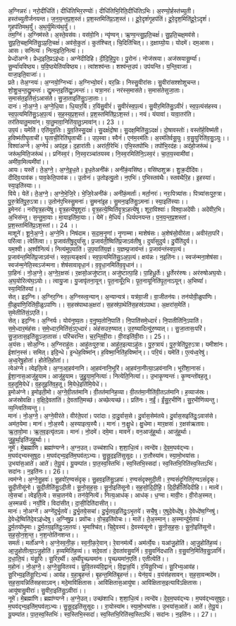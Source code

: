 

  
अ॒ग्निन्नरः॑। नरो॒दीधि॑तिं। दीधि॑तिभिर॒रण्योः॑। दीधि॑तिभि॒रिति॒दीधि॑तिऽभिः। अ॒रण्यो॒र्हस्त॑च्युती। हस्त॑च्युतीर्जनयन्त। ज॒न॒य॒न्त॒प्र॒श॒स्तं। प्र॒श॒स्तमिति॑प्र॒ऽश॒स्तं।। दू॒रे॒दृशं॑गृ॒हप॑तिं। दू॒रे॒दृश॒मिति॑दू॒रे॒ऽदृशं॑। गृ॒हप॑तिमथ॒र्युं। अ॒थ॒र्युमित्य॑थ॒र्युं।।  
तम॒ग्निं। अ॒ग्निम॑स्ते। अ॒स्ते॒वस॑वः। वस॑वो॒नि। न्यृ॑ण्वन्। ऋ॒ण्व॒न्त्सु॒प्र॒ति॒चक्षं॑। सु॒प्र॒ति॒चक्ष॒मव॑से। सु॒प्र॒ति॒चक्ष॒मिति॑सु॒ऽप्र॒ति॒चक्षं॑। अव॑से॒कुतः॑। कुत॑श्चित्। चि॒दिति॑चित्।। द॒क्षाय्यो॒यः। योदमे॑। दम॒आसः। आसः। सनित्यः॑। नित्य॒इति॒नित्यः॑।।  
प्रेध्दो॑अग्ने। प्रेध्द॒इति॒प्रऽइ॑ध्दः। अग्ने॑दीदिहि। दी॒दि॒हि॒पु॒रः। पु॒रोनः॑। नोज॑स्रया। अज॑स्रयासू॒र्म्या॑। सू॒र्म्या॑यविष्ठ्य। य॒वि॒ष्ठ्येति॑यविष्ठ्य।। त्वांशश्व॑न्तः। शश्व॑न्त॒उप॑। उप॑यन्ति। य॒न्ति॒वाजाः॑। वाजा॒इति॒वाजाः॑।।  
प्रते। तेअ॒ग्नयः॑। अ॒ग्नयो॒ग्निभ्यः॑। अ॒ग्निभ्यो॒वरं॑। वर॒न्निः। निस्सु॒वीरा॑सः। सु॒वीरा॑सश्शोशुचन्त। शो॒शु॒च॒न्त॒द्यु॒मन्तः॑। द्यु॒मन्त॒इति॑द्यु॒ऽमन्तः॑।। यत्रा॒नरः॑। नर॑स्स॒मास॑ते। स॒मास॑तेसुजा॒ताः। स॒मास॑त॒इति॑सं॒ऽआस॑ते। सु॒जा॒ताइति॑सु॒ऽजा॒ताः।।  
दानः॑। नो॒अ॒ग्ने॒। अ॒ग्ने॒धि॒या। धि॒यार॒यिं। र॒यिंसु॒वीरं॑। सु॒वीरं॑स्व॒प॒त्यं। सु॒वीर॒मिति॑सु॒ऽवीरं॑। स्व॒प॒त्यंस॑हस्य। स्व॒प॒त्यमिति॑सु॒ऽअ॒प॒त्यं। स॒ह॒स्य॒प्र॒श॒स्तं। प्र॒श॒स्तमिति॑प्र॒ऽश॒स्तं।। नयं। यंयावा॑। यावा॒तर॑ति। तर॑तियातु॒मावा॑न्। या॒तु॒मावा॒निति॑या॒तु॒ऽमावा॑न्।। 23 ।।  
उप॒यं। यमेति॑। एति॑युव॒तिः। यु॒व॒तिस्सु॒दक्षं॑। सु॒दक्षं॑दो॒षा। सु॒दक्ष॒मिति॑सु॒ऽदक्षं॑। दो॒षावस्तोः॑। वस्तो॑र्ह॒विष्म॑ती। ह॒विष्म॑तीघृ॒ताची॑। घृ॒ताची॒रिति॑घृ॒ताचीः॑।। उप॒स्वा। स्वैनं॑। एन॑म॒रम॑तिः। अ॒रम॑तिर्वसू॒युः। व॒सु॒युरिति॑व॒सु॒ऽयुः।।  
विश्वा॑अग्ने। अ॒ग्नेप॑। अप॑द॒ह। द॒हारा॑तीः। अरा॑ती॒रेभिः॑। एभि॒स्तपो॑भिः। तपो॑भि॒रद॑हः। अद॑हो॒जरू॑थं। जरू॑थ॒मिति॒जरू॑थं।। प्रनि॑स्व॒रं। नि॒स्व॒रञ्चा॑तयस्व। नि॒स्व॒रमिति॑नि॒ऽस्व॒रं। चा॒त॒य॒स्वामी॑वां। अमी॑वा॒मित्यमी॑वां।।  
आयः। यस्ते॑। ते॒अ॒ग्ने॒। अ॒ग्ने॒इ॒ध॒ते। इ॒ध॒तेअनी॑कं। अनी॑कं॒वसि॑ष्ठ। वसि॑ष्ठशुक्र। शु॒क्र॒दीदि॑वः। दीदि॑वः॒पाव॑क। पाव॒केति॒पाव॑क।। उ॒तोनः॑। उ॒तोइत्यु॒तो। न॒एभिः॑। ए॒भिस्तव॑थैः। स्तव॑थैरि॒ह। इ॒हस्याः॑। स्या॒इति॑स्याः।।  
विये। येते॑। ते॒अ॒ग्ने॒। अ॒ग्ने॒भे॒जि॒रे। भे॒जि॒रेअनी॑कं। अनी॑कं॒मर्ताः॑। मर्ता॒नरः॑। नरः॒पित्र्या॑सः। पित्र्या॑सःपुरु॒त्रा। पु॒रु॒त्रेति॑पु॒रु॒ऽत्रा।। उ॒तोन॑ए॒भिस्सु॒मनाः॑। सु॒मना॑इ॒ह। सु॒मना॒इति॑सु॒ऽमनाः॑। स्या॒इति॑स्याः।।  
इ॒मेनरः॑। नरो॑वृत्र॒हत्ये॑षु। वृ॒त्र॒हत्ये॑षुशूराः॑। वृ॒त्र॒हत्ये॒ष्विति॑वृ॒त्र॒ऽहत्ये॑षु। शूरा॒विश्वाः॑। विश्वा॒अदे॑वीः। अदे॑वीर॒भि। अ॒भिस॑न्तु। स॒न्तु॒मा॒याः। मा॒याइति॑मा॒याः।। येमे॑। मे॒धियं॑। धियं॑पनयन्त। प॒न॒य॒न्त॒प्र॒शस्तां। प्र॒श॒स्तामिति॑प्र॒ऽश॒स्तां।। 24 ।।  
माशूने॑। शू॒ने॒अ॒ग्ने॒। अ॒ग्ने॒नि। निष॑दाम। स॒दा॒म॒नृ॒णां। नृ॒णाम्मा। माशेष॑सः। अ॒शेष॑सो॒वीर॑ता। अवीर॑ता॒परि॑। परि॑त्वा। त्वेति॑त्वा।। प्र॒जाव॑तीषु॒दुर्या॑सु। प्र॒जाव॑ती॒ष्विति॑प्र॒जाऽव॑तीषु। दुर्या॑सुदुर्य। दु॒र्येति॑दुर्य।।  
यम॒श्वी। अ॒श्वीनित्यं॑। नित्य॑मुप॒याति॑। उ॒प॒याति॑य॒ज्ञं। य॒ज्ञम्प्र॒जाव॑न्तं। प्र॒जाव॑न्तंस्वप॒त्यं। प्र॒जाव॑न्त॒मिति॑प्र॒जाऽव॑न्तं। स्व॒प॒त्यङ्क्षयं॑। स्व॒प॒त्यमिति॑सु॒ऽअ॒प॒त्यं। क्षय॑न्नः। न॒इति॑नः।। स्वज॑न्मना॒शेष॑सा। स्वज॑न्म॒नेति॒स्वऽज॑न्मना। शेष॑सावावृधा॒नं। व॒वृ॒धा॒नमिति॑व॒वृ॒धानं।।  
पा॒हिनः॑। नो॒अ॒ग्ने॒। अ॒ग्ने॒र॒क्षसः॑। र॒क्षसो॒अजु॑ष्टात्। अजु॑ष्टात्पा॒हि। पा॒हिधू॒र्तेः। धू॒र्तेरर॑रुषः। अर॑रुषोअघ॒योः। अ॒घ॒योरित्य॑घ॒ऽयोः।। त्वायु॒जा। यु॒जापृ॑तना॒यून्। पृ॒त॒नायूँर॒भि। पृ॒त॒नायूनिति॑पृ॒त॒नाऽयून्। अ॒भिष्यां॑। स्या॒मिति॑स्यां।।  
सेत्। इद॒ग्निः। अ॒ग्निर॒ग्निः। अ॒ग्निस्त्व॒न्यान्। अ॒न्यान्यत्र॑। यत्र॑वा॒जी। वा॒जीतन॑यः। तन॑योवी॒ळुपा॑णिः। वी॒ळुपा॑णि॒रिति॑वी॒ळुऽपा॑णिः।। स॒हस्र॑पाथाअ॒क्षरा॑। स॒हस्र॑पा॒थेति॑स॒हस्र॑ऽपाथा। अ॒क्षरा॑स॒मेति॑। स॒मेतीति॑सं॒ऽएति॑।।  
सेत्। इद॒ग्निः। अ॒ग्निर्यः। योव॑नुष्य॒तः। व॒नु॒ष्य॒तोनि॒पाति॑। नि॒पाति॑समे॒ध्दारं॑। नि॒पातीति॑नि॒ऽपाति॑। स॒मे॒ध्दार॒मंह॑सः। स॒मे॒ध्दार॒मिति॑सं॒ऽए॒ध्दारं॑। अंह॑सउरु॒ष्यात्। उ॒रु॒ष्यादित्यु॑रु॒ष्यात्।। सु॒जा॒तासः॒परि॑। सु॒जा॒तास॒इति॑सु॒ऽजा॒तासः॑। परि॑चरन्ति। च॒र॒न्ति॒वी॒राः। वी॒राइति॑वी॒राः।। 25।।  
अ॒यंसः। सोअ॒ग्निः। अ॒ग्निराहु॑तः। आहु॑तःपुरु॒त्रा। आहु॑त॒इत्याऽहु॑तः। पु॒रु॒त्रायं। पु॒रु॒त्रेति॑पु॒रु॒ऽत्रा। यमीशा॑नः। ईशा॑न॒स्सं। समित्। इदि॒न्धे। इ॒न्धेह॒विष्मा॑न्। ह॒विष्मा॒निति॑ह॒विष्मा॑न्।। परि॒यं। यमेति॑। ए॒त्य॑ध्व॒रेषु॑। अ॒ध्व॒रेषु॒होता॑। होतेति॒होता॑।।  
त्वेअ॑ग्ने। त्वेइति॒त्वे। अ॒ग्न॒आ॒हव॑नानि। आ॒हव॑नानि॒भूरि॑। आ॒हव॑ना॒नीत्या॒ऽहव॑नानि। भूरी॑शा॒नासः॑। ई॒शा॒नास॒आजु॑हुयाम। आजु॑हुयाम। जु॒हु॒या॒म॒नित्याः॑। नित्येति॒नित्या॑।। उ॒भाकृ॒ण्वन्तः॑। कृ॒ण्वन्तो॑वह॒तू। व॒ह॒तूमि॒येधे॑। व॒ह॒तूइति॑व॒ह॒तू। मि॒येधे॒इति॑मि॒येधे॑।।  
इ॒मोअ॑ग्ने। इ॒मोइती॒मो। अ॒ग्ने॒वी॒तत॑मानि। वी॒तत॑मानिह॒व्या। वी॒तत॑मा॒नीति॑वी॒तऽत॑मानि। ह॒व्याज॑स्रः। अज॑स्रोवक्षि। व॒क्षि॒दे॒वता॑तिं। दे॒वता॑ति॒मच्छ॑। अच्छेत्यच्छ॑।। प्रति॑नः। न॒ईं॒। ईं॒सु॒र॒भीणि॑। सु॒र॒भीणि॑व्यन्तु। व्य॒न्त्विति॑व्यन्तु।।  
मानः॑। नो॒अ॒ग्ने॒। अ॒ग्ने॒वीर॑ते। वीर॑ते॒परा॑। परा॑दाः। दा॒दु॒र्वास॒से। दु॒र्वास॒सेम॑तये। दु॒र्वास॒सइति॑दुः॒ऽवास॑से। अम॑त॒येमा। मानः॑। नो॒अ॒स्यै। अ॒स्याइत्य॒स्यै।। मानः॑। नः॒क्षु॒धे। क्षु॒धेमा। मार॒क्षसः॑। र॒क्षस॑ऋतावः। ऋ॒ता॒वो॒मा। ऋ॒त॒व॒इत्यृ॑तऽवः। मानः॑। नो॒दमे॑। दमे॒मा। मावने॑। वन॒आजु॑हूर्थाः। आजु॑हूर्थाः। जु॒हू॒र्था॒इति॑जुहूर्थाः।।  
नूमे॑। मे॒ब्रह्मा॑णि। ब्रह्मा॑ण्यग्ने। अ॒ग्न॒उत्। उच्च॑शाधि। श॒शा॒धि॒त्वं। त्वन्दे॑व। दे॒व॒म॒घव॑द्भ्यः। म॒घव॑द्भ्यस्सुषूदः। म॒घव॑द्भ्य॒इति॑म॒घव॑त्ऽभ्यः। सु॒सू॒द॒इति॑सुसूदः।। रा॒तौस्या॑म। स्या॒मो॒भया॑सः। उ॒भया॑स॒आते॑। आते॑। ते॒यू॒यं। यू॒यम्पा॑त। पा॒त॒स्व॒स्तिभिः॑। स्व॒स्तिभि॒स्सदा॑। स्व॒स्तिभि॒रिति॑स्व॒स्तिऽभिः॑। सदा॑नः। न॒इति॑नः।। 26।।  
त्वम॑ग्ने। अ॒ग्ने॒सु॒हवः॑। सु॒हवो॑र॒ण्वसं॑दृक्। सु॒हव॒इति॑सु॒ऽहवः॑। र॒ण्वसं॑दृक्सुदी॒ती। र॒ण्वसं॑दृ॒गिति॑र॒ण्वऽसं॑दृक्। सु॒दी॒तीसू॑नो। सु॒दी॒तीति॑सु॒ऽदी॒ती। सू॒नो॒स॒ह॒सः॒। सू॒नो॒इति॑सूनो। स॒ह॒सो॒दि॒दी॒हि॒। दि॒दी॒हीति॑दिदीहि।। मात्वे॑। त्वे॒सचा॑। त्वेइति॒त्वे। सचा॒तन॑ये। तन॑ये॒नित्ये॑। नित्य॒आध॑क्। आध॑क्। ध॒ग्मा। मावी॒रः। वी॒रोअ॒स्मत्। अ॒स्मन्नर्यः॑। नर्यो॒वि। विदा॑सीत्। दा॒सी॒दिति॑दासीत्।।  
मानः॑। नो॒अग्ने॑। अग्ने॑दुर्भृ॒तये॑। दु॒र्भृ॒तये॒सचा॑। दु॒र्भृ॒तय॒इति॑दुः॒ऽभृ॒तये॑। सचै॒षु। ए॒षुदे॒वेध्दे॑षु। दे॒वेध्दे॑ष्व॒ग्निषु॑। दे॒वेध्दे॒ष्विति॑दे॒वऽइ॑ध्देषु। अ॒ग्निषु॒प्र। प्रवो॑चः। वो॒च॒इति॑वोचः।। माते॑। ते॒अ॒स्मान्। अ॒स्मान्दु॑र्म॒तयः॑। दु॒र्म॒तयो॑भृ॒माः। दु॒र्म॒तय॒इति॑दुः॒ऽम॒तयः॑। भृ॒माश्चि॑त्। चि॒द्दे॒वस्य॑। दे॒वस्य॑सूनो। सू॒नॊ॒स॒ह॒सः॒। सू॒नॊ॒इति॑सूनॊ। स॒ह॒सो॒न॒श॒न्त॒। न॒श॒न्तेति॑नशन्त।।  
समर्तः॑। मर्तो॑अग्ने। अ॒ग्ने॒स्व॒नी॒क॒। स्व॒नी॒क॒रे॒वान्। रे॒वानम॑र्त्ये। अम॑र्त्ये॒यः। यआ॑जु॒होति॑। आ॒जु॒होति॑ह॒व्यं। आ॒जु॒होतीत्या॒॒ऽजु॒होति॑। ह॒व्यमिति॑ह॒व्यं।। सदे॒वता॑। दे॒वता॑वसु॒वनिं॑। व॒सु॒वनिं॑दधाति। व॒सु॒वनि॒मिति॑व॒सु॒ऽवनिं॑। द॒धा॒ति॒यं। यंसू॒रिः। सू॒रिर॒र्थी। अ॒र्थीपृ॒च्छ्यमा॑नः। पृ॒च्छ्यमा॑न॒एति॑। एतीत्येति॑।।  
म॒होनः॑। नो॒अ॒ग्ने॒। अ॒ग्ने॒सु॒वितस्य॑। सु॒वि॒तस्य॑वि॒द्वान्। वि॒द्वान्र॒यिं। र॒यिंसू॒रिभ्यः॑। सू॒रिभ्य॒आव॑ह। सू॒रिभ्य॒इति॑सू॒रिऽभ्यः॑। आव॑ह। व॒हा॒बृ॒हन्तं॑। बृ॒हन्त॒मिति॑बृ॒हन्तं॑।। येन॑व॒यं। व॒यंस॑हसावन्। स॒ह॒सा॒वन्मदे॑म। स॒ह॒सा॒वन्निति॑सहसाऽवन्। मदे॒मावि॑क्षितासः। आवि॑क्षितास॒आयु॑षा। आवि॑क्षितास॒इत्यावि॑ऽक्षितासः। आयु॑षासु॒वीराः॑। सु॒वीरा॒इति॑सु॒ऽवीराः॑।।  
नूमे॑। मे॒ब्रह्मा॑णि। ब्रह्मा॑ण्यग्ने। अ॒ग्ने॒उत्। उच्छ॑शाधि। श॒शा॒धि॒त्वं। त्वन्दे॑व। दे॒व॒म॒घव॑द्भ्यः। म॒घव॑द्भ्यसुषूदः। म॒घव॑द्भ्य॒इति॑म॒घव॑त्ऽभ्यः। सु॒सू॒द॒इति॑सुसूदः।। रा॒योस्या॑म। स्या॒मो॒भया॑सः। उ॒भया॑स॒आते॑। आते॑। ते॒यू॒यं। यू॒यम्पा॑त। पा॒त॒स्व॒स्तिभिः॑। स्व॒स्तिभि॒स्सदा॑। स्व॒स्तिभि॒रिति॑स्व॒स्तिऽभिः॑। सदा॑नः। न॒इति॑नः।। 27।।  
